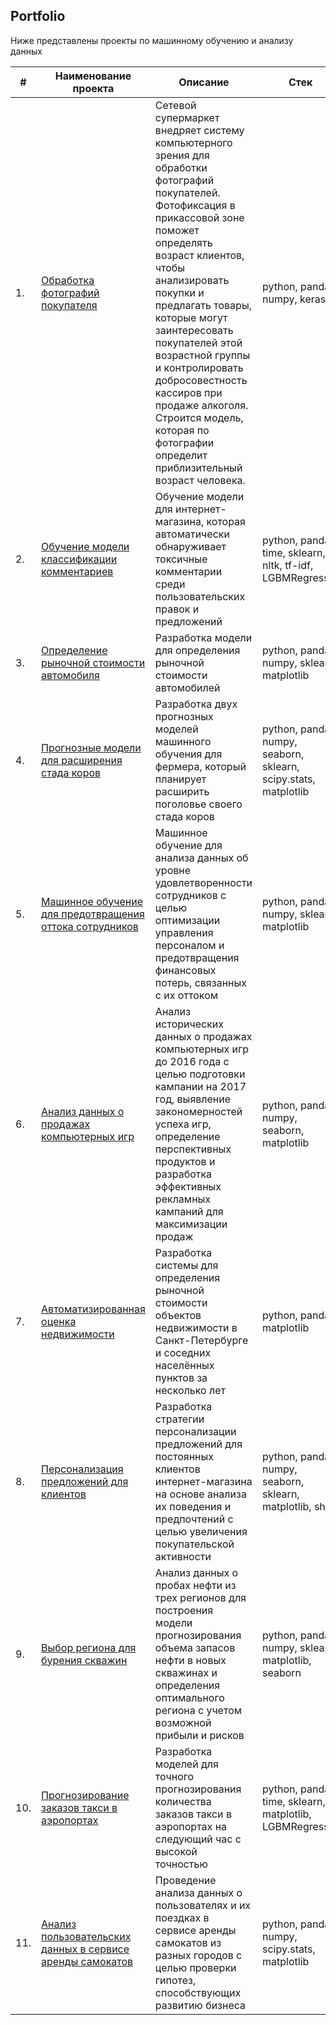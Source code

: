 ## Portfolio

Ниже представлены проекты по машинному обучению и анализу данных

| #    | Наименование проекта                | Описание                                                     | Стек                                                         |
| ---- | ------------------------------------------------------------ | ------------------------------------------------------------ | ------------------------------------------------------------ |
| 1.   | [Обработка фотографий покупателя](https://github.com/TadevosMartirosyan/Portfolio/tree/main/Age%20prediction%20model) | Сетевой супермаркет внедряет систему компьютерного зрения для обработки фотографий покупателей. Фотофиксация в прикассовой зоне поможет определять возраст клиентов, чтобы анализировать покупки и предлагать товары, которые могут заинтересовать покупателей этой возрастной группы и контролировать добросовестность кассиров при продаже алкоголя. Строится модель, которая по фотографии определит приблизительный возраст человека. | python, pandas, numpy, keras |
| 2.   | [Обучение модели классификации комментариев](https://github.com/TadevosMartirosyan/Portfolio/tree/main/Analysis%20Comment%20Sentiment) | Обучение модели для интернет-магазина, которая автоматически обнаруживает токсичные комментарии среди пользовательских правок и предложений | python, pandas, time, sklearn, nltk, tf-idf, LGBMRegressor |
| 3.   | [Определение рыночной стоимости автомобиля](https://github.com/TadevosMartirosyan/Portfolio/tree/main/Automobile%20Valuation%20Model) | Разработка модели для определения рыночной стоимости автомобилей | python, pandas, numpy, sklearn, matplotlib |
| 4.   | [Прогнозные модели для расширения стада коров](https://github.com/TadevosMartirosyan/Portfolio/tree/main/Cow%20Yield%20Forecast) | Разработка двух прогнозных моделей машинного обучения для фермера, который планирует расширить поголовье своего стада коров | python, pandas, numpy, seaborn, sklearn, scipy.stats, matplotlib |
| 5.   | [Машинное обучение для предотвращения оттока сотрудников](https://github.com/TadevosMartirosyan/Portfolio/tree/main/Employee%20Satisfaction%20Analysis) | Машинное обучение для анализа данных об уровне удовлетворенности сотрудников с целью оптимизации управления персоналом и предотвращения финансовых потерь, связанных с их оттоком | python, pandas, numpy, sklearn, matplotlib |
| 6.   | [Анализ данных о продажах компьютерных игр](https://github.com/TadevosMartirosyan/Portfolio/tree/main/Market%20Trends%20Assessment) | Анализ исторических данных о продажах компьютерных игр до 2016 года с целью подготовки кампании на 2017 год, выявление закономерностей успеха игр, определение перспективных продуктов и разработка эффективных рекламных кампаний для максимизации продаж | python, pandas, numpy, seaborn, matplotlib |
| 7.   | [Автоматизированная оценка недвижимости](https://github.com/TadevosMartirosyan/Portfolio/tree/main/Market%20Value%20Prediction) | Разработка системы для определения рыночной стоимости объектов недвижимости в Санкт-Петербурге и соседних населённых пунктов за несколько лет | python, pandas, matplotlib |
| 8.   | [Персонализация предложений для клиентов](https://github.com/TadevosMartirosyan/Portfolio/tree/main/Personalized%20Offer%20Strategy) | Разработка стратегии персонализации предложений для постоянных клиентов интернет-магазина на основе анализа их поведения и предпочтений с целью увеличения покупательской активности | python, pandas, numpy, seaborn, sklearn, matplotlib, shap |
| 9.   | [Выбор региона для бурения скважин](https://github.com/TadevosMartirosyan/Portfolio/tree/main/Region%20Profit%20Analysis) | Анализ данных о пробах нефти из трех регионов для построения модели прогнозирования объема запасов нефти в новых скважинах и определения оптимального региона с учетом возможной прибыли и рисков | python, pandas, numpy, sklearn, matplotlib, seaborn |
| 10.   | [Прогнозирование заказов такси в аэропортах](https://github.com/TadevosMartirosyan/Portfolio/tree/main/Taxi%20Demand%20Forecasting) | Разработка моделей для точного прогнозирования количества заказов такси в аэропортах на следующий час с высокой точностью | python, pandas, time, sklearn, matplotlib, LGBMRegressor |
| 11.   | [Анализ пользовательских данных в сервисе аренды самокатов](https://github.com/TadevosMartirosyan/Portfolio/tree/main/Urban%20Mobility%20Insights) | Проведение анализа данных о пользователях и их поездках в сервисе аренды самокатов из разных городов с целью проверки гипотез, способствующих развитию бизнеса | python, pandas, numpy, scipy.stats, matplotlib |
